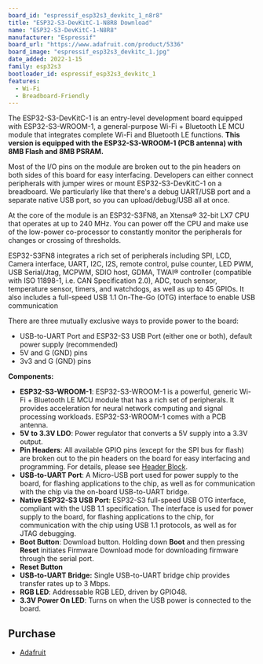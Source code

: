 ```yaml
---
board_id: "espressif_esp32s3_devkitc_1_n8r8"
title: "ESP32-S3-DevKitC-1-N8R8 Download"
name: "ESP32-S3-DevKitC-1-N8R8"
manufacturer: "Espressif"
board_url: "https://www.adafruit.com/product/5336"
board_image: "espressif_esp32s3_devkitc_1.jpg"
date_added: 2022-1-15
family: esp32s3
bootloader_id: espressif_esp32s3_devkitc_1
features:
  - Wi-Fi
  - Breadboard-Friendly
---
```


The ESP32-S3-DevKitC-1 is an entry-level development board equipped with ESP32-S3-WROOM-1, a general-purpose Wi-Fi + Bluetooth LE MCU module that integrates complete Wi-Fi and Bluetooth LE functions. **This version is equipped with the ESP32-S3-WROOM-1 (PCB antenna) with 8MB Flash and 8MB PSRAM.**

Most of the I/O pins on the module are broken out to the pin headers on both sides of this board for easy interfacing. Developers can either connect peripherals with jumper wires or mount ESP32-S3-DevKitC-1 on a breadboard. We particularly like that there's a debug UART/USB port and a separate native USB port, so you can upload/debug/USB all at once.

At the core of the module is an ESP32-S3FN8, an Xtensa® 32-bit LX7 CPU that operates at up to 240 MHz. You can power off the CPU and make use of the low-power co-processor to constantly monitor the peripherals for changes or crossing of thresholds.

ESP32-S3FN8 integrates a rich set of peripherals including SPI, LCD, Camera interface, UART, I2C, I2S, remote control, pulse counter, LED PWM, USB Serial/Jtag, MCPWM, SDIO host, GDMA, TWAI® controller (compatible with ISO 11898-1, i.e. CAN Specification 2.0), ADC, touch sensor, temperature sensor, timers, and watchdogs, as well as up to 45 GPIOs. It also includes a full-speed USB 1.1 On-The-Go (OTG) interface to enable USB communication

There are three mutually exclusive ways to provide power to the board:

- USB-to-UART Port and ESP32-S3 USB Port (either one or both), default power supply (recommended)
- 5V and G (GND) pins
- 3v3 and G (GND) pins

**Components:**

- **ESP32-S3-WROOM-1**: ESP32-S3-WROOM-1 is a powerful, generic Wi-Fi + Bluetooth LE MCU module that has a rich set of peripherals. It provides acceleration for neural network computing and signal processing workloads. ESP32-S3-WROOM-1 comes with a PCB antenna.
- **5V to 3.3V LDO**: Power regulator that converts a 5V supply into a 3.3V output.
- **Pin Headers**: All available GPIO pins (except for the SPI bus for flash) are broken out to the pin headers on the board for easy interfacing and programming. For details, please see [Header Block](https://docs.espressif.com/projects/esp-idf/en/latest/esp32s3/hw-reference/esp32s3/user-guide-devkitc-1.html#user-guide-s3-devkitc-1-v1-header-blocks).
- **USB-to-UART Port**: A Micro-USB port used for power supply to the board, for flashing applications to the chip, as well as for communication with the chip via the on-board USB-to-UART bridge.
- **Native ESP32-S3 USB Port**: ESP32-S3 full-speed USB OTG interface, compliant with the USB 1.1 specification. The interface is used for power supply to the board, for flashing applications to the chip, for communication with the chip using USB 1.1 protocols, as well as for JTAG debugging.
- **Boot Button**: Download button. Holding down **Boot** and then pressing **Reset** initiates Firmware Download mode for downloading firmware through the serial port.
- **Reset Button**
- **USB-to-UART Bridge:** Single USB-to-UART bridge chip provides transfer rates up to 3 Mbps.
- **RGB LED**: Addressable RGB LED, driven by GPIO48.
- **3.3V Power On LED**: Turns on when the USB power is connected to the board.

## Purchase

* [Adafruit](https://www.adafruit.com/product/5336)

